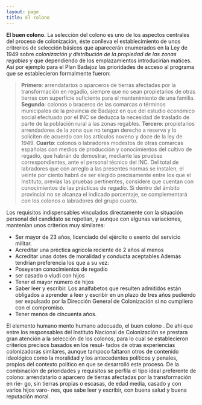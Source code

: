 ```yaml
---
layout: page
title: El colono
---
```


**El buen colono.** La selección del colono es uno de los aspectos centrales del proceso de colonización, éste conlleva el establecimiento de unos critrerios de selección básicos que aparecerán enumerados en la Ley de 1949 sobre *colonización y distribución de la propiedad de las zonas regables* y que dependiendo de los emplazamientos introducirían matices. Así por ejemplo para el Plan Badajoz las prioridades de acceso al programa que se establecieron formalmente fueron:
>**Primero**: arrendatarios o aparceros de tierras afectadas por la transformación en regadío, siempre que no sean propietarios de otras tierras con superficie suficiente para el mantenimiento de una familia. **Segundo**: colonos o braceros de las comarcas o términos municipales de la provincia de Badajoz en que del estudio económico social efectuado por el INC se deduzca la necesidad de traslado de parte de la población rural a las zonas regables. **Tercero**: propietarios arrendadores de la zona que no tengan derecho a reserva y lo soliciten de acuerdo con los artículos noveno y doce de la ley de 1949. **Cuarto**: colonos o labradores modestos de otras comarcas españolas con medios de producción y conocimientos del cultivo de regadío, que habrán de demostrar, mediante las pruebas correspondientes, ante el personal técnico del INC. Del total de labradores que con arreglo a las presentes normas se instalen, el veinte por ciento habrá de ser elegido precisamente entre los que el Instituto, previas las pruebas pertinentes, considere que cuentan con conocimientos de las prácticas de regadío. Si dentro del ámbito provincial no se alcanza el indicado porcentaje, se complementará con los colonos o labradores del grupo cuarto.

Los requisitos indispensables vinculados directamente con la situación personal del candidato se repetían, y aunque con algunas variaciones, mantenían unos criterios muy similares:
* Ser mayor de 23 años, licenciado del ejército o exento del servicio militar.
* Acreditar una préctica agrícola reciente de 2 años al menos
* Acreditar unas dotes de moralidad y conducta aceptables
Además tendrían preferencia los que a su vez:
* Poseyeran conocimientos de regadío
* ser casado o viudi con hijos
* Tener el mayor número de hijos
* Saber leer y escribir. Los analfabetos que resulten admitidos están obligados a aprender a leer y escribir en un plazo de tres años  pudiendo ser expulsado por la Dirección General de Colonización si no cumpliera con el compromiso.
* Tener menos de cincuenta años.

El elemento humano 
mento  humano  adecuado,
el  buen  colono
.  De  ahí  que  entre  los  responsables  del
Instituto  Nacional  de  Colonización  se  prestara  gran  atención  a  la  selección  de
los colonos, para lo cual se establecieron criterios precisos basados en los resul-
tados  de  otras  experiencias  colonizadoras  similares,  aunque  tampoco  faltaron
otros de contenido ideológico como la moralidad y los antecedentes políticos y
penales, propios del contexto político en que se desarrolló este proceso. De la
combinación  de  prioridades  y  requisitos  se  perfila  el  tipo  ideal  preferente  de
colono: arrendatario o aparcero de tierras afectadas por la transformación en rie-
go, sin tierras propias o escasas, de edad media, casado y con varios hijos varo-
nes, que sabe leer y escribir, con buena salud y buena reputación moral.
